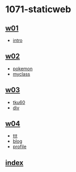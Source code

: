 # 1071-staticweb
## [w01](https://github.com/7kwilly/1071-staticweb/tree/master/w01)
- [intro](https://7kwilly.github.io/1071-staticweb/w01/intro.html)
## [w02](https://github.com/7kwilly/1071-staticweb/tree/master/w02)
- [pokemon](https://7kwilly.github.io/1071-staticweb/w02/table.html)
- [myclass](https://7kwilly.github.io/1071-staticweb/w02/myclass.html)
## [w03](https://github.com/7kwilly/1071-staticweb/tree/master/w03)
- [tku60](https://7kwilly.github.io/1071-staticweb/w03/tku60.html)
- [div](https://7kwilly.github.io/1071-staticweb/w03/div.html)
## [w04](https://github.com/7kwilly/1071-staticweb/tree/master/w04)
- [ttt](https://7kwilly.github.io/1071-staticweb/w04/TTT.html)
- [blog](https://7kwilly.github.io/1071-staticweb/w04/blog.html)
- [profile]()
## [index](https://github.com/7kwilly/1071-staticweb/blob/master/index.html)

<!--stackedit_data:
eyJoaXN0b3J5IjpbMTQzOTQzNDQ1OSw3MDIyNDAyNTMsMTExOD
AwNjIzMF19
-->